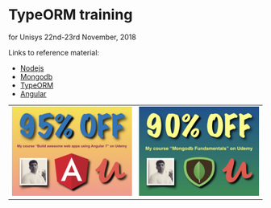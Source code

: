 # TypeORM training

for Unisys 22nd-23rd November, 2018

Links to reference material:

* <a href='https://vinod.co/resources/Nodejs.pdf'>Nodejs</a>
* <a href='https://vinod.co/resources/MongoDB.pdf'>Mongodb</a>
* <a href='http://typeorm.io/'>TypeORM</a>
* <a href='https://vinod.co/resources/Angular-Vinod.pdf'>Angular</a>

<table>
<tr>
    <td>
        <a href="http://bit.ly/2D9pxjW" target="_blank">
        <img src="./angular7.jpeg">
        </a>
    </td>
    <td>
        <a href="https://www.udemy.com/mongodb-fundamentals/?couponCode=FIRST500" target="_blank">
        <img src="./mongodb.jpeg">
        </a>
    </td>
</tr>
</table>




